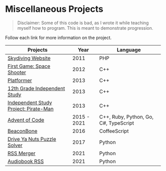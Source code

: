 # Miscellaneous Projects

> Disclaimer: Some of this code is bad, as I wrote it while teaching
myself how to program. This is meant to demonstrate progression.

Follow each link for more information on the project.

Projects                                                   | Year        | Language
-----------------------------------------------------------|-------------|------------------
[Skydiving Website](skydiving-website)                     | 2011        | PHP
[First Game: Space Shooter](first-game)                    | 2012        | C++
[Platformer](platformer)                                   | 2013        | C++
[12th Grade Independent Study](independent-study)          | 2013        | C++
[Independent Study Project: Pirate-Man](pirate-man)        | 2013        | C++
[Advent of Code](https://github.com/mchill/advent-of-code) | 2015 - 2021 | C++, Ruby, Python, Go, C#, TypeScript
[BeaconBone](https://github.com/mchill/beacon-bone)        | 2016        | CoffeeScript
[Drive Ya Nuts Puzzle Solver](drive-ya-nuts)               | 2017        | Python
[RSS Merger](rss-merger)                                   | 2021        | Python
[Audiobook RSS](audiobook-rss)                             | 2021        | Python
